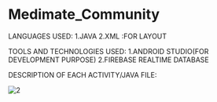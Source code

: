 # Medimate_Community

LANGUAGES USED:
1.JAVA
2.XML :FOR LAYOUT

TOOLS AND TECHNOLOGIES USED:
1.ANDROID STUDIO(FOR DEVELOPMENT PURPOSE)
2.FIREBASE REALTIME DATABASE

DESCRIPTION OF EACH ACTIVITY/JAVA FILE:

 ![2](https://user-images.githubusercontent.com/83163103/115993043-747bc500-a5ee-11eb-9763-bcbb308248a1.jpeg)
